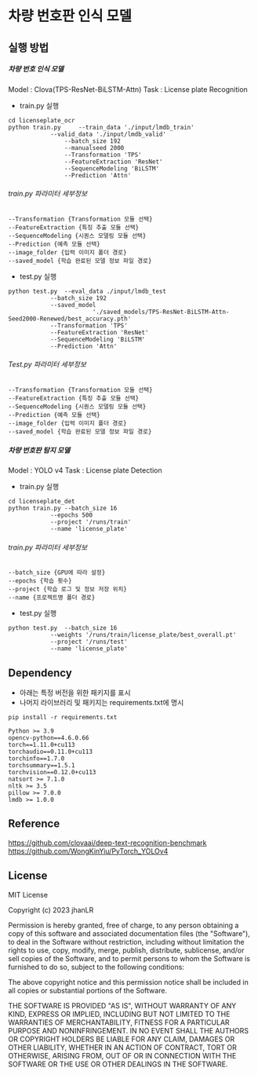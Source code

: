# 차량 번호판 인식 모델

## 실행 방법

##### 차량 번호 인식 모델
Model	: Clova(TPS-ResNet-BiLSTM-Attn)
Task	: License plate Recognition 
* train.py 실행
```
cd licenseplate_ocr
python train.py 	--train_data './input/lmdb_train'
			--valid_data './input/lmdb_valid'
		        --batch_size 192
    			--manualseed 2000
    			--Transformation 'TPS'
    			--FeatureExtraction 'ResNet'
    			--SequenceModeling 'BiLSTM'
    			--Prediction 'Attn'
```

###### train.py 파라미터 세부정보
```
--Transformation {Transformation 모듈 선택}
--FeatureExtraction {특징 추출 모듈 선택}
--SequenceModeling {시퀀스 모델링 모듈 선택}
--Prediction {예측 모듈 선택}
--image_folder {입력 이미지 폴더 경로}
--saved_model {학습 완료된 모델 정보 파일 경로}
```

* test.py 실행

```
python test.py 	--eval_data ./input/lmdb_test
    		--batch_size 192
    		--saved_model 
    		            './saved_models/TPS-ResNet-BiLSTM-Attn-Seed2000-Renewed/best_accuracy.pth'
    		--Transformation 'TPS'
    		--FeatureExtraction 'ResNet'
    		--SequenceModeling 'BiLSTM'
    		--Prediction 'Attn'
```
###### Test.py 파라미터 세부정보
```
--Transformation {Transformation 모듈 선택}
--FeatureExtraction {특징 추출 모듈 선택}
--SequenceModeling {시퀀스 모델링 모듈 선택}
--Prediction {예측 모듈 선택}
--image_folder {입력 이미지 폴더 경로}
--saved_model {학습 완료된 모델 정보 파일 경로}
```

##### 차량 번호판 탐지 모델
Model	: YOLO v4
Task	: License plate Detection
* train.py 실행
```
cd licenseplate_det
python train.py --batch_size 16
        	--epochs 500
        	--project '/runs/train'
        	--name 'license_plate'
```

###### train.py 파라미터 세부정보
```
--batch_size {GPU에 따라 설정}
--epochs {학습 횟수}
--project {학습 로그 및 정보 저장 위치}
--name {프로젝트명 폴더 경로}
```

* test.py 실행

```
python test.py 	--batch_size 16
    		--weights '/runs/train/license_plate/best_overall.pt'
    		--project '/runs/test'
    		--name 'license_plate'
```



## Dependency
* 아래는 특정 버전을 위한 패키지를 표시
* 나머지 라이브러리 및 패키지는 requirements.txt에 명시
```
pip install -r requirements.txt
```
```
Python >= 3.9
opencv-python==4.6.0.66 
torch==1.11.0+cu113
torchaudio==0.11.0+cu113
torchinfo==1.7.0
torchsummary==1.5.1
torchvision==0.12.0+cu113
natsort >= 7.1.0
nltk >= 3.5
pillow >= 7.0.0
lmdb >= 1.0.0
```


## Reference
https://github.com/clovaai/deep-text-recognition-benchmark
https://github.com/WongKinYiu/PyTorch_YOLOv4

## License
MIT License

Copyright (c) 2023 jhanLR

Permission is hereby granted, free of charge, to any person obtaining a copy
of this software and associated documentation files (the "Software"), to deal
in the Software without restriction, including without limitation the rights
to use, copy, modify, merge, publish, distribute, sublicense, and/or sell
copies of the Software, and to permit persons to whom the Software is
furnished to do so, subject to the following conditions:

The above copyright notice and this permission notice shall be included in all
copies or substantial portions of the Software.

THE SOFTWARE IS PROVIDED "AS IS", WITHOUT WARRANTY OF ANY KIND, EXPRESS OR
IMPLIED, INCLUDING BUT NOT LIMITED TO THE WARRANTIES OF MERCHANTABILITY,
FITNESS FOR A PARTICULAR PURPOSE AND NONINFRINGEMENT. IN NO EVENT SHALL THE
AUTHORS OR COPYRIGHT HOLDERS BE LIABLE FOR ANY CLAIM, DAMAGES OR OTHER
LIABILITY, WHETHER IN AN ACTION OF CONTRACT, TORT OR OTHERWISE, ARISING FROM,
OUT OF OR IN CONNECTION WITH THE SOFTWARE OR THE USE OR OTHER DEALINGS IN THE
SOFTWARE.
